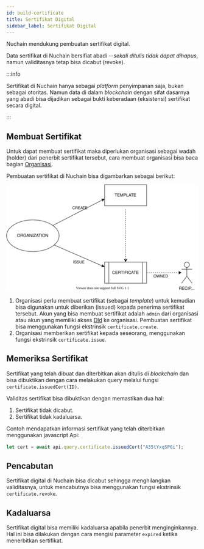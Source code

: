 ```yaml
---
id: build-certificate
title: Sertifikat Digital
sidebar_label: Sertifikat Digital
---
```


Nuchain mendukung pembuatan sertifikat digital.

Data sertifikat di Nuchain bersifiat abadi --_sekali ditulis tidak dapat dihapus_, namun
validitasnya tetap bisa dicabut (revoke).

:::info

Sertifikat di Nuchain hanya sebagai _platform_ penyimpanan saja, bukan sebagai otoritas. Namun data
di dalam _blockchain_ dengan sifat dasarnya yang abadi bisa dijadikan sebagai bukti keberadaan
(eksistensi) sertifikat secara digital.

:::

## Membuat Sertifikat

Untuk dapat membuat sertifikat maka diperlukan organisasi sebagai wadah (holder) dari penerbit
sertifikat tersebut, cara membuat organisasi bisa baca bagian [Organisasi](build-organization.md).

Pembuatan sertifikat di Nuchain bisa digambarkan sebagai berikut:

![Nuchain Certificate](/img/nuchain-certificate.svg)

1. Organisasi perlu membuat sertifikat (sebagai _template_) untuk kemudian bisa digunakan untuk
   diberikan (issued) kepada penerima sertifikat tersebut. Akun yang bisa membuat sertifikat adalah
   `admin` dari organisasi atau akun yang memiliki akses [DId](build-did.md) ke organisasi.
   Pembuatan sertifikat bisa menggunakan fungsi ekstrinsik `certificate.create`.
2. Organisasi memberikan sertifikat kepada seseorang, menggunakan fungsi ekstrinsik
   `certificate.issue`.

## Memeriksa Sertifikat

Sertifikat yang telah dibuat dan diterbitkan akan ditulis di _blockchain_ dan bisa dibuktikan dengan
cara melakukan query melalui fungsi `certificate.issuedCert(ID)`.

Validitas sertifikat bisa dibuktikan dengan memastikan dua hal:

1. Sertifikat tidak dicabut.
2. Sertifikat tidak kadaluarsa.

Contoh mendapatkan informasi sertifikat yang telah diterbitkan menggunakan javascript Api:

```javascript
let cert = await api.query.certificate.issuedCert("A35tYxqSP6i");
```

## Pencabutan

Sertifikat digital di Nuchain bisa dicabut sehingga menghilangkan validitasnya, untuk mencabutnya
bisa menggunakan fungsi ekstrinsik `certificate.revoke`.

## Kadaluarsa

Sertifikat digital bisa memiliki kadaluarsa apabila penerbit menginginkannya. Hal ini bisa dilakukan
dengan cara mengisi parameter `expired` ketika menerbitkan sertifikat.
